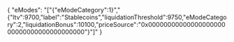 {
  "eModes": "[\"{\"eModeCategory\":1}\",\"{\"ltv\":9700,\"label\":\"Stablecoins\",\"liquidationThreshold\":9750,\"eModeCategory\":2,\"liquidationBonus\":10100,\"priceSource\":\"0x0000000000000000000000000000000000000000\"}\"]"
}